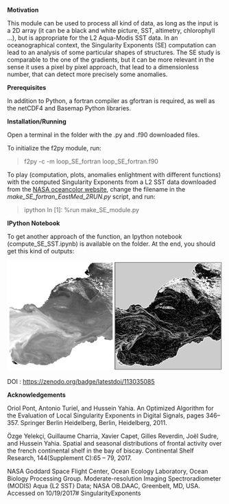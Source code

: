 **Motivation**

This module can be used to process all kind of data, as long as the input is a 2D array (it can be a black and white picture, SST, altimetry, chlorophyll ...), but is appropriate for the L2 Aqua-Modis SST data. In an oceanographical context, the Singularity Exponents (SE) computation can lead to an analysis of some particular shapes of structures. The SE study is comparable to the one of the gradients, but it can be more relevant in the sense it uses a pixel by pixel approach, that lead to a dimensionless number, that can detect more precisely some anomalies. 


**Prerequisites**

In addition to Python, a fortran compiler as gfortran is required, as well as the netCDF4 and Basemap Python libraries.


**Installation/Running**

Open a terminal in the folder with the .py and .f90 downloaded files.


To initialize the f2py module, run:

> f2py -c -m loop_SE_fortran loop_SE_fortran.f90


To play (computation, plots, anomalies enlightment with different functions) with the computed Singularity Exponents from a L2 SST data downloaded from the [NASA oceancolor website]( https://oceancolor.gsfc.nasa.gov/cgi/browse.pl), change the filename in the *make_SE_fortran_EastMed_2RUN.py* script, and run:

> ipython
> In [1]: %run make_SE_module.py


**IPython Notebook**

To get another approach of the function, an Ipython notebook (compute_SE_SST.ipynb) is available on the folder. At the end, you should get this kind of outputs:

![Reference SST_Computed_SE](SST_SE.png)

DOI :
https://zenodo.org/badge/latestdoi/113035085


**Acknowledgements**

Oriol Pont, Antonio Turiel, and Hussein Yahia. An Optimized Algorithm for the Evaluation of Local Singularity Exponents in Digital Signals, pages 346–357. Springer Berlin Heidelberg, Berlin, Heidelberg, 2011.

Özge Yelekçi, Guillaume Charria, Xavier Capet, Gilles Reverdin, Joël Sudre, and Hussein Yahia. Spatial and seasonal distributions of frontal activity over the french continental shelf in the bay of biscay. Continental Shelf Research, 144(Supplement C):65 – 79, 2017.

NASA Goddard Space Flight Center, Ocean Ecology Laboratory, Ocean Biology Processing Group. Moderate-resolution Imaging Spectroradiometer (MODIS) Aqua {L2 SST} Data; NASA OB.DAAC, Greenbelt, MD, USA.
Accessed on 10/19/2017# SingularityExponents
